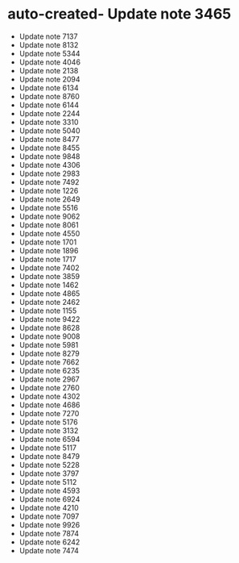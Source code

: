 # auto-created- Update note 3465
- Update note 7137
- Update note 8132
- Update note 5344
- Update note 4046
- Update note 2138
- Update note 2094
- Update note 6134
- Update note 8760
- Update note 6144
- Update note 2244
- Update note 3310
- Update note 5040
- Update note 8477
- Update note 8455
- Update note 9848
- Update note 4306
- Update note 2983
- Update note 7492
- Update note 1226
- Update note 2649
- Update note 5516
- Update note 9062
- Update note 8061
- Update note 4550
- Update note 1701
- Update note 1896
- Update note 1717
- Update note 7402
- Update note 3859
- Update note 1462
- Update note 4865
- Update note 2462
- Update note 1155
- Update note 9422
- Update note 8628
- Update note 9008
- Update note 5981
- Update note 8279
- Update note 7662
- Update note 6235
- Update note 2967
- Update note 2760
- Update note 4302
- Update note 4686
- Update note 7270
- Update note 5176
- Update note 3132
- Update note 6594
- Update note 5117
- Update note 8479
- Update note 5228
- Update note 3797
- Update note 5112
- Update note 4593
- Update note 6924
- Update note 4210
- Update note 7097
- Update note 9926
- Update note 7874
- Update note 6242
- Update note 7474
